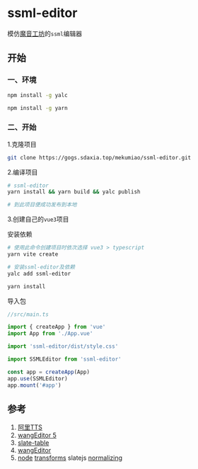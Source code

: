 # ssml-editor

模仿[魔音工坊](https://www.moyin.com/overview/article-voice)的`ssml`编辑器

## 开始

### 一、环境

```sh
npm install -g yalc

npm install -g yarn
```

### 二、开始

1.克隆项目

```sh
git clone https://gogs.sdaxia.top/mekumiao/ssml-editor.git
```

2.编译项目

```sh
# ssml-editor
yarn install && yarn build && yalc publish

# 到此项目便成功发布到本地
```

3.创建自己的`vue3`项目

安装依赖

```sh
# 使用此命令创建项目时依次选择 vue3 > typescript
yarn vite create

# 安装ssml-editor及依赖
yalc add ssml-editor

yarn install
```

导入包

```ts
//src/main.ts

import { createApp } from 'vue'
import App from './App.vue'

import 'ssml-editor/dist/style.css'

import SSMLEditor from 'ssml-editor'

const app = createApp(App)
app.use(SSMLEditor)
app.mount('#app')
```

## 参考

1. [阿里TTS](https://ai.aliyun.com/nls/tts)
2. [wangEditor 5](https://www.wangeditor.com/)
3. [slate-table](https://github.com/lqs469/slate-table.git)
4. [wangEditor](https://github.com/wangeditor-team/wangEditor.git)
5. [node](https://docs.slatejs.org/api/nodes/node) [transforms](https://docs.slatejs.org/api/transforms) slatejs [normalizing](https://docs.slatejs.org/concepts/11-normalizing)
